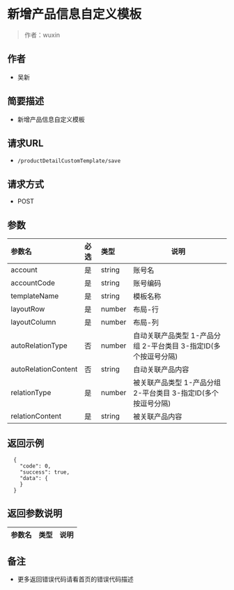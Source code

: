 # 新增产品信息自定义模板

> 作者：wuxin

## 作者
- 吴新

    
## 简要描述

- 新增产品信息自定义模板

## 请求URL
- `/productDetailCustomTemplate/save`
  
## 请求方式
- POST 

## 参数

|参数名|必选|类型|说明|
|:----    |:---|:----- |-----   |
|account |是  |string |账号名   |
|accountCode |是  |string |账号编码   |
|templateName |是  |string | 模板名称    |
|layoutRow     |是  |number | 布局-行    |
|layoutColumn     |是  |number | 布局-列    |
|autoRelationType |否 | number |自动关联产品类型 1-产品分组 2-平台类目  3-指定ID(多个按逗号分隔)|
|autoRelationContent |否 | string | 自动关联产品内容 |
|relationType |是 | number | 被关联产品类型  1-产品分组 2-平台类目  3-指定ID(多个按逗号分隔) |
|relationContent |是 | string | 被关联产品内容 |

## 返回示例 

``` 
  {
    "code": 0,
	"success": true,
    "data": {
    }
  }
```

## 返回参数说明 

|参数名|类型|说明|
|:-----  |:-----|-----                           |

## 备注 

- 更多返回错误代码请看首页的错误代码描述